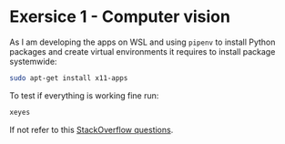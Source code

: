 # Exersice 1 - Computer vision

As I am developing the apps on WSL and using
`pipenv` to install Python packages and create virtual environments it requires to install package systemwide:

```bash
sudo apt-get install x11-apps
```

To test if everything is working fine run:
```bash
xeyes
```

If not refer to this [StackOverflow questions](https://stackoverflow.com/questions/65939167/problem-using-opencv-in-wsl-when-opening-windows).